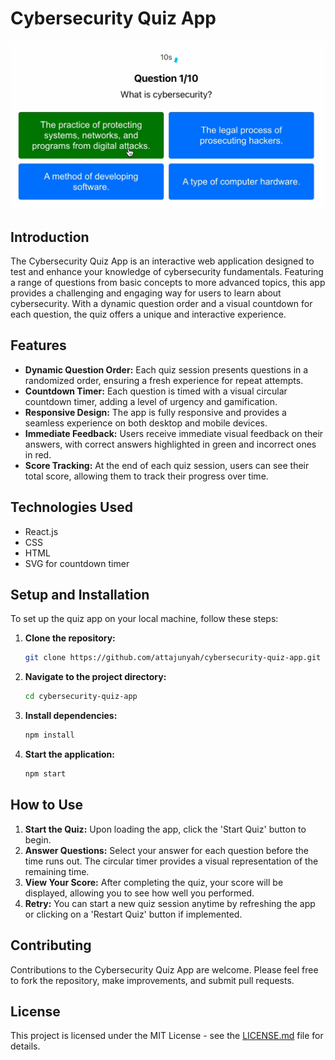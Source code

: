 # Cybersecurity Quiz App

[![Watch the video](public/milestone.png)](public/milestone.mov)

## Introduction
The Cybersecurity Quiz App is an interactive web application designed to test and enhance your knowledge of cybersecurity fundamentals. Featuring a range of questions from basic concepts to more advanced topics, this app provides a challenging and engaging way for users to learn about cybersecurity. With a dynamic question order and a visual countdown for each question, the quiz offers a unique and interactive experience.

## Features
- **Dynamic Question Order:** Each quiz session presents questions in a randomized order, ensuring a fresh experience for repeat attempts.
- **Countdown Timer:** Each question is timed with a visual circular countdown timer, adding a level of urgency and gamification.
- **Responsive Design:** The app is fully responsive and provides a seamless experience on both desktop and mobile devices.
- **Immediate Feedback:** Users receive immediate visual feedback on their answers, with correct answers highlighted in green and incorrect ones in red.
- **Score Tracking:** At the end of each quiz session, users can see their total score, allowing them to track their progress over time.

## Technologies Used
- React.js
- CSS
- HTML
- SVG for countdown timer

## Setup and Installation
To set up the quiz app on your local machine, follow these steps:

1. **Clone the repository:**
   ```bash
   git clone https://github.com/attajunyah/cybersecurity-quiz-app.git
   ```
2. **Navigate to the project directory:**
   ```bash
   cd cybersecurity-quiz-app
   ```
3. **Install dependencies:**
   ```bash
   npm install
   ```
4. **Start the application:**
   ```bash
   npm start
   ```

## How to Use
1. **Start the Quiz:** Upon loading the app, click the 'Start Quiz' button to begin.
2. **Answer Questions:** Select your answer for each question before the time runs out. The circular timer provides a visual representation of the remaining time.
3. **View Your Score:** After completing the quiz, your score will be displayed, allowing you to see how well you performed.
4. **Retry:** You can start a new quiz session anytime by refreshing the app or clicking on a 'Restart Quiz' button if implemented.

## Contributing
Contributions to the Cybersecurity Quiz App are welcome. Please feel free to fork the repository, make improvements, and submit pull requests.

## License
This project is licensed under the MIT License - see the [LICENSE.md](LICENSE) file for details.
